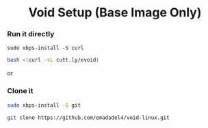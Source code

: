 

<div align="center">

# Void Setup (Base Image Only)

</div>


### Run it directly


 ```
sudo xbps-install -S curl
```

 ```bash
 bash <(curl -sL cutt.ly/evoid)
 ```

or

### Clone it
```bash
sudo xbps-install -S git
```

```bash
git clone https://github.com/emadadel4/void-linux.git
```

